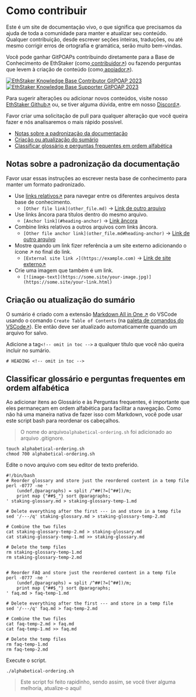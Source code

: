 # Como contribuir

Este é um site de documentação vivo, o que significa que precisamos da ajuda de toda a comunidade para manter e atualizar seu conteúdo. Qualquer contribuição, desde escrever seções inteiras, traduções, ou até mesmo corrigir erros de ortografia e gramática, serão muito bem-vindas.

Você pode ganhar GitPOAPs contribuindo diretamente para a Base de Conhecimento de EthStaker (como[ contribuidor↗](https://www.gitpoap.io/gp/881)) ou fazendo perguntas que levem à criação de conteúdo (como[ apoiador↗](https://www.gitpoap.io/gp/923)).

[![EthStaker Knowledge Base Contributor GitPOAP 2023](https://www.gitpoap.io/\_next/image?url=https%3A%2F%2Fassets.poap.xyz%2Fgitpoap3a-2023-ethstaker-knowledge-base-contributor-2022-logo-1671596764627.png\&w=384\&q=75)](https://www.gitpoap.io/gp/881)[![EthStaker Knowledge Base Supporter GitPOAP 2023](https://www.gitpoap.io/\_next/image?url=https%3A%2F%2Fassets.poap.xyz%2F2023-ethstaker-knowledge-base-supporter-2022-logo-1672411990803.png\&w=384\&q=75)](https://www.gitpoap.io/gp/923)

Para sugerir alterações ou adicionar novos conteúdos, visite nosso [EthStaker Github↗](https://github.com/eth-educators/ethstaker-knowledgebase) ou, se tiver alguma dúvida, entre em nosso [Discord↗](https://www.google.com/url?sa=t\&rct=j\&q=\&esrc=s\&source=web\&cd=\&cad=rja\&uact=8\&ved=2ahUKEwjpm6nC5K78AhUBi1wKHaxHCF8QFnoECAsQAQ\&url=https%3A%2F%2Fdiscord.com%2Finvite%2FucsTcA2wTq\&usg=AOvVaw0U61EK\_8NaT71SEZlw3aJS).&#x20;

Favor criar uma solicitação de pull para qualquer alteração que você queira fazer e nós analisaremos o mais rápido possível.

* [Notas sobre a padronização da documentação](#notas-sobre-a-padronizacao-da-documentacao)
* [Criação ou atualização do sumário](#criacao-ou-atualizacao-do-sumario)
* [Classificar glossário e perguntas frequentes em ordem alfabética](how-to-contribute.md#classificar-glossario-e-perguntas-frequentes-em-ordem-alfabetica)

## Notas sobre a padronização da documentação

Favor usar essas instruções ao escrever nesta base de conhecimento para manter um formato padronizado.

* Use [links relativos↗](https://github.blog/2013-01-31-relative-links-in-markup-files/) para navegar entre os diferentes arquivos desta base de conhecimento.
  * `[Other file link](other_file.md)` → [Link de outro arquivo](/portuguese/how-to-contribute)
* Use links âncora para títulos dentro do mesmo arquivo.
  * `[Anchor link](#heading-anchor)` → [Link âncora](/portuguese/how-to-contribute#notas-sobre-a-padronizacao-da-documentacao)
* Combine links relativos a outros arquivos com links âncora.
  * `[Other file anchor link](other_file.md#heading-anchor)` → [Link de outro arquivo](/portuguese/how-to-contribute#notas-sobre-a-padronizacao-da-documentacao)
* Mostre quando um link fizer referência a um site externo adicionando o ícone ↗ no final do link.
  * `[External site link ↗](https://example.com)` → [Link de site externo↗](https://example.com)
* Crie uma imagem que também é um link.
  * `[![image-text](https://some.site/your-image.jpg)](https://some.site/your-link.html)`

## Criação ou atualização do sumário

O sumário é criado com a extensão [Markdown All in One ↗](https://marketplace.visualstudio.com/items?itemName=yzhang.markdown-all-in-one) do VSCode usando o comando `Create Table of Contents` (na [paleta de comandos do VSCode↗](https://code.visualstudio.com/docs/getstarted/userinterface#\_command-palette)). Ele então deve ser atualizado automaticamente quando um arquivo for salvo.

Adicione a tag`<!-- omit in toc -->` a qualquer título que você não queira incluir no sumário.

```
# HEADING <!-- omit in toc -->
```

## Classificar glossário e perguntas frequentes em ordem alfabética

Ao adicionar itens ao Glossário e às Perguntas frequentes, é importante que eles permaneçam em ordem alfabética para facilitar a navegação. Como não há uma maneira nativa de fazer isso com Markdown, você pode usar este script bash para reordenar os cabeçalhos.

> O nome do arquivo`alphabetical-ordering.sh` foi adicionado ao arquivo .gitignore.

```
touch alphabetical-ordering.sh
chmod 700 alphabetical-ordering.sh
```

Edite o novo arquivo com seu editor de texto preferido.

```
#!/bin/bash
# Reorder glossary and store just the reordered content in a temp file
perl -0777 -ne '
    (undef,@paragraphs) = split /^##(?=[^##])/m;
    print map {"##$_"} sort @paragraphs;
' staking-glossary.md > staking-glossary-temp-1.md

# Delete everything after the first --- in and store in a temp file
sed '/---/q' staking-glossary.md > staking-glossary-temp-2.md

# Combine the two files
cat staking-glossary-temp-2.md > staking-glossary.md
cat staking-glossary-temp-1.md >> staking-glossary.md

# Delete the temp files
rm staking-glossary-temp-1.md
rm staking-glossary-temp-2.md


# Reorder FAQ and store just the reordered content in a temp file
perl -0777 -ne '
    (undef,@paragraphs) = split /^##(?=[^##])/m;
    print map {"##$_"} sort @paragraphs;
' faq.md > faq-temp-1.md

# Delete everything after the first --- and store in a temp file
sed '/---/q' faq.md > faq-temp-2.md

# Combine the two files
cat faq-temp-2.md > faq.md
cat faq-temp-1.md >> faq.md

# Delete the temp files
rm faq-temp-1.md
rm faq-temp-2.md
```

Execute o script.

```
./alphabetical-ordering.sh
```

> Este script foi feito rapidinho, sendo assim, se você tiver alguma melhoria, atualize-o aqui!
